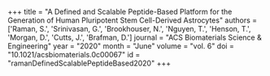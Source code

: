 +++
title = "A Defined and Scalable Peptide-Based Platform for the Generation of Human Pluripotent Stem Cell-Derived Astrocytes"
authors = ['Raman, S.', 'Srinivasan, G.', 'Brookhouser, N.', 'Nguyen, T.', 'Henson, T.', 'Morgan, D.', 'Cutts, J.', 'Brafman, D.']
journal = "ACS Biomaterials Science & Engineering"
year = "2020"
month = "June"
volume = "vol. 6"
doi = "10.1021/acsbiomaterials.0c00067"
id = "ramanDefinedScalablePeptideBased2020"
+++